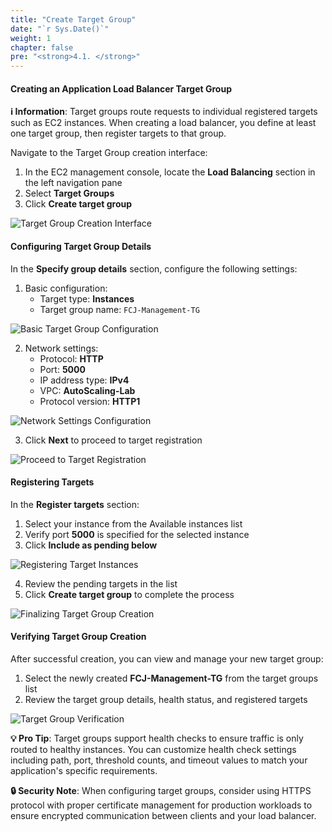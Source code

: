```yaml
---
title: "Create Target Group"
date: "`r Sys.Date()`"
weight: 1
chapter: false
pre: "<strong>4.1. </strong>"
---
```


#### Creating an Application Load Balancer Target Group

**ℹ️ Information**: Target groups route requests to individual registered targets such as EC2 instances. When creating a load balancer, you define at least one target group, then register targets to that group.

Navigate to the Target Group creation interface:

1. In the EC2 management console, locate the **Load Balancing** section in the left navigation pane
2. Select **Target Groups**
3. Click **Create target group**

![Target Group Creation Interface](/images/4-setup-load-balancer/4.1.1.png?featherlight=false&width=90pc)

#### Configuring Target Group Details

In the **Specify group details** section, configure the following settings:

1. Basic configuration:
   - Target type: **Instances**
   - Target group name: `FCJ-Management-TG`

![Basic Target Group Configuration](/images/4-setup-load-balancer/4.1.2.png?featherlight=false&width=90pc)

2. Network settings:
   - Protocol: **HTTP**
   - Port: **5000**
   - IP address type: **IPv4**
   - VPC: **AutoScaling-Lab**
   - Protocol version: **HTTP1**

![Network Settings Configuration](/images/4-setup-load-balancer/4.1.3.png?featherlight=false&width=90pc)

3. Click **Next** to proceed to target registration

![Proceed to Target Registration](/images/4-setup-load-balancer/4.1.4.png?featherlight=false&width=90pc)

#### Registering Targets

In the **Register targets** section:

1. Select your instance from the Available instances list
2. Verify port **5000** is specified for the selected instance
3. Click **Include as pending below**

![Registering Target Instances](/images/4-setup-load-balancer/4.1.5.png?featherlight=false&width=90pc)

4. Review the pending targets in the list
5. Click **Create target group** to complete the process

![Finalizing Target Group Creation](/images/4-setup-load-balancer/4.1.6.png?featherlight=false&width=90pc)

#### Verifying Target Group Creation

After successful creation, you can view and manage your new target group:

1. Select the newly created **FCJ-Management-TG** from the target groups list
2. Review the target group details, health status, and registered targets

![Target Group Verification](/images/4-setup-load-balancer/4.1.7.png?featherlight=false&width=90pc)

**💡 Pro Tip**: Target groups support health checks to ensure traffic is only routed to healthy instances. You can customize health check settings including path, port, threshold counts, and timeout values to match your application's specific requirements.

**🔒 Security Note**: When configuring target groups, consider using HTTPS protocol with proper certificate management for production workloads to ensure encrypted communication between clients and your load balancer.
